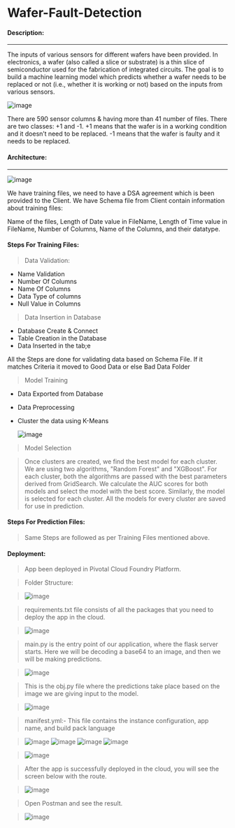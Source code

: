 # Wafer-Fault-Detection

#### Description: 

---

The inputs of various sensors for different wafers have been provided. In electronics, a wafer (also called a slice or substrate) is a thin slice of semiconductor used for the fabrication of integrated circuits. The goal is to build a machine learning model which predicts whether a wafer needs to be replaced or not (i.e., whether it is working or not) based on the inputs from various sensors. 



![image](https://user-images.githubusercontent.com/62303495/115117581-f6e80180-9fbc-11eb-975f-cf31b8830d14.png)


There are 590 sensor columns & having more than 41 number of files. There are two classes: +1 and -1. 
+1 means that the wafer is in a working condition and it doesn’t need to be replaced.
-1 means that the wafer is faulty and it needs to be replaced.


#### Architecture: 

---

![image](https://user-images.githubusercontent.com/62303495/115117717-a3c27e80-9fbd-11eb-9be8-e935458ca0e7.png)

We have training files, we need to have a DSA agreement which is been provided to the Client. We have Schema file from Client contain information about training files:

Name of the files, Length of Date value in FileName, Length of Time value in FileName, Number of Columns, Name of the Columns, and their datatype.

#### Steps For Training Files: 


> Data Validation:
 - Name Validation
 - Number Of Columns
 - Name Of Columns
 - Data Type of columns
 - Null Value in Columns
      
> Data Insertion in Database
 - Database Create & Connect
 - Table Creation in the Database
 - Data Inserted in the tab;e

All the Steps are done for validating data based on Schema File. If it matches Criteria it   moved to Good Data or else Bad Data Folder 

> Model Training
 - Data Exported from Database
 - Data Preprocessing
 - Cluster the data using K-Means
     
     ![image](https://user-images.githubusercontent.com/62303495/115118888-23068100-9fc3-11eb-9600-c6f836656374.png)

> Model Selection
  
>Once clusters are created, we find the best model for each cluster. We are using two algorithms, "Random Forest" and "XGBoost". For each cluster, both the algorithms are passed with the best parameters derived from GridSearch. We calculate the AUC scores for both models and select the model with the best score. Similarly, the model is selected for each cluster. All the models for every cluster are saved for use in prediction. 

#### Steps For Prediction Files: 

> Same Steps are followed as per Training Files mentioned above.

#### Deployment:
 
> App been deployed in Pivotal Cloud Foundry Platform.

> Folder Structure:

> ![image](https://user-images.githubusercontent.com/62303495/115119827-03258c00-9fc8-11eb-82b7-51b001a1ee09.png)

> requirements.txt file consists of all the packages that you need to deploy the app in the cloud.

> ![image](https://user-images.githubusercontent.com/62303495/115119840-146e9880-9fc8-11eb-8e2b-166911d3a0a7.png)

> main.py is the entry point of our application, where the flask server starts. Here we will be decoding a base64 to an image, and then we will be making predictions.

> ![image](https://user-images.githubusercontent.com/62303495/115119866-294b2c00-9fc8-11eb-9930-28f8ca999599.png)

> This is the obj.py file where the predictions take place based on the image we are giving input to the model.

> ![image](https://user-images.githubusercontent.com/62303495/115119876-37994800-9fc8-11eb-85f2-fab69e4a5ee8.png)

>  manifest.yml:- This file contains the instance configuration, app name, and build pack language

>  ![image](https://user-images.githubusercontent.com/62303495/115119896-4e3f9f00-9fc8-11eb-8ced-0e5f10909b5f.png)
> ![image](https://user-images.githubusercontent.com/62303495/115119903-53045300-9fc8-11eb-9978-acf9c947a8f5.png)
> ![image](https://user-images.githubusercontent.com/62303495/115119930-77602f80-9fc8-11eb-9c92-654679142092.png)
> ![image](https://user-images.githubusercontent.com/62303495/115119935-7f1fd400-9fc8-11eb-8ea2-0922952c784f.png)

> ![image](https://user-images.githubusercontent.com/62303495/115119961-9232a400-9fc8-11eb-9ee1-a0d6e4f98f7e.png)

> After the app is successfully deployed in the cloud, you will see the screen below with the route.

> ![image](https://user-images.githubusercontent.com/62303495/115119974-a5de0a80-9fc8-11eb-8d8d-5968097a5467.png)

> Open Postman and see the result.

> ![image](https://user-images.githubusercontent.com/62303495/115119990-b3939000-9fc8-11eb-9cac-ddde3f1d6f8a.png)



   



